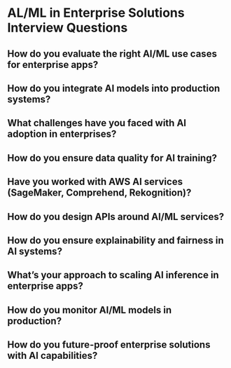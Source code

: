 # AL/ML in Enterprise Solutions Interview Questions

## How do you evaluate the right AI/ML use cases for enterprise apps?

## How do you integrate AI models into production systems?

## What challenges have you faced with AI adoption in enterprises?

## How do you ensure data quality for AI training?

## Have you worked with AWS AI services (SageMaker, Comprehend, Rekognition)?

## How do you design APIs around AI/ML services?

## How do you ensure explainability and fairness in AI systems?

## What’s your approach to scaling AI inference in enterprise apps?

## How do you monitor AI/ML models in production?

## How do you future-proof enterprise solutions with AI capabilities?